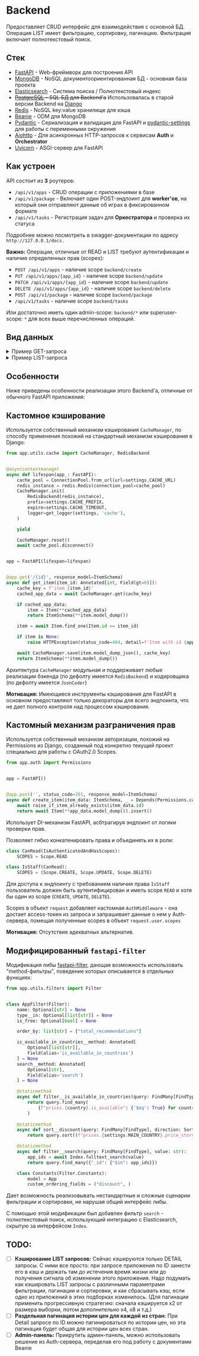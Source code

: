 # Backend

Предоставляет CRUD интерфейс для взаимодействия с основной БД. Операция LIST имеет фильтрацию, сортировку, пагинацию. Фильтрация включает полнотекстовый поиск.

## Стек

- [FastAPI](https://fastapi.tiangolo.com/) - Web-фреймворк для построения API
- [MongoDB](https://www.mongodb.com/) - NoSQL документоориентированная БД - основная база проекта
- [Elasticsearch](https://www.elastic.co/) - Система поиска / Полнотекстовый индекс
- ~~[PostgreSQL](https://www.postgresql.org/) - SQL БД для Backend'a~~ Использовалась в старой версии Backend на [Django](https://www.djangoproject.com/)
- [Redis](https://redis.io/) - NoSQL key:value хранилище для кэша
- [Beanie](https://beanie-odm.dev/) - ODM для MongoDB
- [Pydantic](https://pydantic-docs.helpmanual.io/) - Сериализация и валидация для FastAPI и [pydantic-settings](https://pydantic-docs.helpmanual.io/usage/settings/) для работы с переменными окружения
- [Aiohttp](https://aiohttp.readthedocs.io/en/stable/) - Для асинхронных HTTP-запросов к сервисам **Auth** и **Orchestrator**
- [Uvicorn](https://www.uvicorn.org/) - ASGI-сервер для FastAPI

## Как устроен

API состоит из **3** роутеров:

- `/api/v1/apps` - CRUD операции с приложениями в базе
- `/api/v1/package` - Включает один POST-эндпоинт для **worker'ов**, на который они отправляют данные об играх в фиксированном формате
- `/api/v1/tasks` - Регистрация задач для **Оркестратора** и проверка их статуса

Подробнее можно посмотреть в swagger-документации по адресу `http://127.0.0.1/docs.`

**Важно:** Операции, отличные от READ и LIST требуют аутентификации и наличия определенных прав (scopes):

- `POST /api/v1/apps` - наличие scope `backend/create`
- `PUT /api/v1/apps/{app_id}` - наличие scope `backend/update`
- `PATCH /api/v1/apps/{app_id}` - наличие scope `backend/update`
- `DELETE /api/v1/apps/{app_id}` - наличие scope `backend/delete`
- `POST /api/v1/package` - наличие scope `backend/package`
- `/api/v1/tasks` - наличие scope `backend/tasks`

Или достаточно иметь один admin-scope: `backend/*` или superuser-scope: `*` для всех выше перечисленных операций.

## Вид данных
<details>
<summary>Пример GET-запроса</summary>

```json
GET http://127.0.0.1:80/api/v1/apps/292030

{
    "id": 292030,
    "name": "The Witcher 3: Wild Hunt",
    "type": "game",
    "short_description": "You are Geralt of Rivia, mercenary monster slayer. Before you stands a war-torn, monster-infested continent you can explore at will. Your current contract? Tracking down Ciri — the Child of Prophecy, a living weapon that can alter the shape of the world.",
    "is_free": false,
    "developers": [
        "CD PROJEKT RED"
    ],
    "publishers": [
        "CD PROJEKT RED"
    ],
    "total_recommendations": 758046,
    "prices": {
        "US": {
            "is_available": true,
            "currency": "USD",
            "price_story": {
                "results": [
                    {
                        "timestamp": "2025-02-04T19:57:39.394000+03:00",
                        "price": 39.99,
                        "discount": 0
                    },
                    {
                        "timestamp": "2025-01-26T23:37:43.621000+03:00",
                        "price": 7.99,
                        "discount": 80
                    }
                ],
                "page": 1,
                "size": 10,
                "total": 2
            }
        }
    }
}
```
</details>

<details>
<summary>Пример LIST-запроса</summary>

```json
GET http://127.0.0.1:80/api/v1/apps?discount__lte=10&is_free=false&is_available_in_countries=RU&search=valve&size=1


    "results": [
        {
            "id": 10,
            "name": "Counter-Strike",
            "type": "game",
            "short_description": "Play the world's number 1 online action game. Engage in an incredibly realistic brand of terrorist warfare in this wildly popular team-based game. Ally with teammates to complete strategic missions. Take out enemy sites. Rescue hostages. Your role affects your team's success. Your team's success affects your role.",
            "is_free": false,
            "developers": [
                "Valve"
            ],
            "publishers": [
                "Valve"
            ],
            "total_recommendations": 157379,
            "prices": {
                "US": {
                    "is_available": true,
                    "currency": "USD",
                    "price": 9.99,
                    "discount": 0,
                    "last_updated": "2025-01-26T23:43:16.255000+03:00"
                },
                "GB": {
                    "is_available": true,
                    "currency": "GBP",
                    "price": 7.19,
                    "discount": 0,
                    "last_updated": "2025-01-26T23:43:17.765000+03:00"
                },
                "CN": {
                    "is_available": true,
                    "currency": "CNY",
                    "price": 37.0,
                    "discount": 0,
                    "last_updated": "2025-01-26T23:43:19.373000+03:00"
                },
                "RU": {
                    "is_available": true,
                    "currency": "RUB",
                    "price": 259.0,
                    "discount": 0,
                    "last_updated": "2025-01-26T23:43:20.887000+03:00"
                },
                "DE": {
                    "is_available": true,
                    "currency": "EUR",
                    "price": 8.19,
                    "discount": 0,
                    "last_updated": "2025-01-26T23:43:22.293000+03:00"
                },
                "JP": {
                    "is_available": true,
                    "currency": "JPY",
                    "price": 1010.0,
                    "discount": 0,
                    "last_updated": "2025-01-26T23:43:24.006000+03:00"
                },
                "BR": {
                    "is_available": true,
                    "currency": "BRL",
                    "price": 20.69,
                    "discount": 0,
                    "last_updated": "2025-01-26T23:43:25.511000+03:00"
                }
            }
        }
    ],
    "page": 1,
    "size": 1,
    "total": 10
}
```
</details>

## Особенности

Ниже приведены особенности реализации этого Backend'a, отличные от обычного FastAPI приложения:

## Кастомное кэширование

Используется собственный механизм кэширования `CacheManager`, по способу применения похожий на стандартный механизм кэширования в Django:

```python
from app.utils.cache import CacheManager, RedisBackend


@asynccontextmanager
async def lifespan(app_: FastAPI):
    cache_pool = ConnectionPool.from_url(url=settings.CACHE_URL)
    redis_instance = redis.Redis(connection_pool=cache_pool)
    CacheManager.init(
        RedisBackend(redis_instance),
        prefix=settings.CACHE_PREFIX,
        expire=settings.CACHE_TIMEOUT,
        logger=get_logger(settings, 'cache'),
    )

    yield

    CacheManager.reset()
    await cache_pool.disconnect()


app = FastAPI(lifespan=lifespan)


@app.get('/{id}', response_model=ItemSchema)
async def get_item(item_id: Annotated[int, Field(gt=0)]):
    cache_key = f'item_{item_id}'
    cached_app_data = await CacheManager.get(cache_key)

    if cached_app_data:
        item = Item(**cached_app_data)
        return ItemSchema(**item.model_dump())

    item = await Item.find_one(Item.id == item_id)

    if item is None:
        raise HTTPException(status_code=404, detail=f'Item with id {app_id} not found')

    await CacheManager.save(item.model_dump_json(), cache_key)
    return ItemSchema(**item.model_dump())
```

Архитектура `CacheManager` модульная и поддерживает любые реализации бэкенда (по дефолту имеется `RedisBackend`) и кодировщика (по дефолту имеется `JsonCoder`)

**Мотивация:** Имеющиеся инструменты кэширования для FastAPI в основном предоставляют только декораторы для всего эндпоинта, что не дает полного контроля над процессом кэширования.

## Кастомный механизм разграничения прав

Используется собственный механизм авторизации, похожий на Permissions из Django, созданный под конкретно текущий проект специально для работы с OAuth2.0 Scopes. 

```python
from app.auth import Permissions


app = FastAPI()


@app.post('', status_code=201, response_model=ItemSchema)
async def create_item(item_data: ItemSchema, _ = Depends(Permissions.can_create)):
    await raise_if_item_already_exists(item_data.id)
    return await Item(**app_data.model_dump()).insert()
```

Использует DI-механизм FastAPI, асбтрагируя эндпоинт от логики проверки прав.

Позволяет гибко конкатенировать права и объединять их в роли:

```python
class CanRead(IsAuthenticatedAndHasScopes):
    SCOPES = Scope.READ

class IsStaff(CanRead):
    SCOPES = (Scope.CREATE, Scope.UPDATE, Scope.DELETE)
```

Для доступа к эндпоинту с требованием наличия права `IsStaff` пользователь должен быть аутентифицирован и иметь scope `READ` и хотя бы один из scope (`CREATE`, `UPDATE`, `DELETE`).

Scopes в объект `request` добавляет кастомная `AuthMiddleware` - она достает access-токен из запроса и запрашивает данные о нем у Auth-сервера, помещая полученные scopes в объект `request.user.scopes`

**Мотивация:** Отсутствие адекватных альтернатив.

## Модифицированный `fastapi-filter`

Модификация либы [fastapi-filter](https://github.com/arthurio/fastapi-filter), дающая возможность использовать "method-фильтры", поведение которых описывается в отдельных функциях:

```python
from app.utils.filters import Filter


class AppFilter(Filter):
    name: Optional[str] = None
    type__in: Optional[list[str]] = None
    is_free: Optional[bool] = None

    order_by: list[str] = ["total_recommendations"]

    is_available_in_countries__method: Annotated[
        Optional[list[str]],
        Field(alias='is_available_in_countries')
    ] = None
    search__method: Annotated[
        Optional[str],
        Field(alias='search')
    ] = None

    @staticmethod
    async def filter__is_available_in_countries(query: FindMany[FindType], value: str):
        return query.find_many(
            {f"prices.{country}.is_available": {'$eq': True} for country in value.split(',')}
        )
    
    @staticmethod
    async def sort__discount(query: FindMany[FindType], direction: SortDirection):
        return query.sort((f"prices.{settings.MAIN_COUNTRY}.price_story.0.discount", direction))

    @staticmethod
    async def filter__search(query: FindMany[FindType], value: str):
        app_ids = await Index.fulltext_search(value)
        return query.find_many({"_id": {"$in": app_ids}})

    class Constants(Filter.Constants):
        model = App
        custom_ordering_fields = ("discount", )
```

Дает возможность реализовывать нестандартные и сложные сценарии фильтрации и сортировки, не нарушая общий интерфейс либы.

С помощью этой модификации был добавлен фильтр `search` - полнотекстовый поиск, использующий интеграцию с Elasticsearch, скрытую за интерфейсом `Index`.

## TODO:

- [ ] **Кэширование LIST запросов:** Сейчас кэшируются только DETAIL запросы. С ними все просто: при запросе приложения по ID занести его в кэш и держать там до истечения время жизни или до получения сигнала об изменении этого приложения.
Надо подумать как кэшировать LIST запросы с различными параметрами фильтрации, пагинации и сортировки, и как сбрасывать кэш, если одно из приложений в этих подборках изменилось. (Для пагинации применить прогрессивную стратегию: сначала кэшируется x2 от размера выборки, потом дополнительно x4, x8 и т.д.)
- [ ] **Раздельная пагинация истории цен для каждой из стран:** При Detail запросе по ID можно пагинироваться по истории цен, но эта пагинация будет общая для истории цен всех стран.
- [ ] **Admin-панель:** Прикрутить админ-панель, можно использовать решение из Auth-сервера, переделав его под работу с документами Beanie
